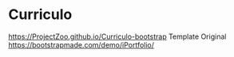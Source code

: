# Curriculo
https://ProjectZoo.github.io/Curriculo-bootstrap
Template Original
https://bootstrapmade.com/demo/iPortfolio/
